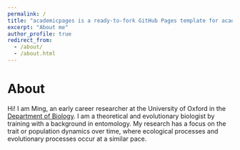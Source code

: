 ```yaml
---
permalink: /
title: "academicpages is a ready-to-fork GitHub Pages template for academic personal websites"
excerpt: "About me"
author_profile: true
redirect_from: 
  - /about/
  - /about.html
---
```


About
=====
Hi! I am Ming, an early career researcher at the University of Oxford in the [Department of Biology](https://www.biology.ox.ac.uk/). I am a theoretical and evolutionary biologist by training with a background in entomology. My research has a focus on the trait or population dynamics over time, where ecological processes and evolutionary processes occur at a similar pace. 
